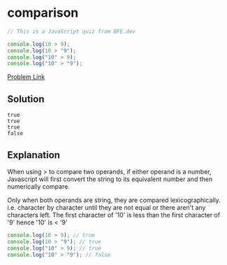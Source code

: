# comparison

```js
// This is a JavaScript quiz from BFE.dev

console.log(10 > 9);
console.log(10 > "9");
console.log("10" > 9);
console.log("10" > "9");
```

[Problem Link](https://bigfrontend.dev/quiz/comparison)

## Solution

```
true
true
true
false
```

## Explanation

When using > to compare two operands, if either operand is a number, Javascript will first convert the string to its equivalent number and then numerically compare.

Only when both operands are string, they are compared lexicographically. i.e. character by character until they are not equal or there aren't any characters left. The first character of '10' is less than the first character of '9' hence '10' is < '9'

```js
console.log(10 > 9); // true
console.log(10 > "9"); // true
console.log("10" > 9); // true
console.log("10" > "9"); // false
```
